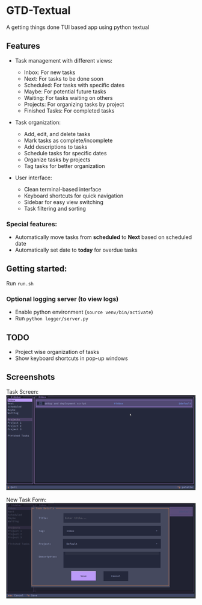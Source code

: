 # GTD-Textual
A getting things done TUI based app using python textual

## Features
- Task management with different views:
  - Inbox: For new tasks
  - Next: For tasks to be done soon
  - Scheduled: For tasks with specific dates
  - Maybe: For potential future tasks
  - Waiting: For tasks waiting on others
  - Projects: For organizing tasks by project
  - Finished Tasks: For completed tasks

- Task organization:
  - Add, edit, and delete tasks
  - Mark tasks as complete/incomplete
  - Add descriptions to tasks
  - Schedule tasks for specific dates
  - Organize tasks by projects
  - Tag tasks for better organization

- User interface:
  - Clean terminal-based interface
  - Keyboard shortcuts for quick navigation
  - Sidebar for easy view switching
  - Task filtering and sorting

### Special features:
- Automatically move tasks from **scheduled** to **Next** based on scheduled date
- Automatically set date to **today** for overdue tasks

## Getting started:
Run `run.sh`

### Optional logging server (to view logs)
- Enable python environment (`source venv/bin/activate`)
- Run `python logger/server.py`

## TODO
- Project wise organization of tasks
- Show keyboard shortcuts in pop-up windows

## Screenshots
Task Screen:
![Task Screen](./assets/gtd-screenshot.png)

New Task Form:
![New Task Screen](./assets/gtd-new.png)

